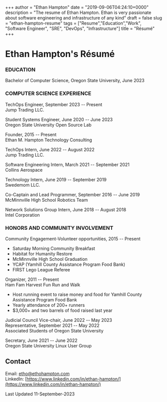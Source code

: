 +++
author = "Ethan Hampton"
date = "2019-09-06T04:24:10+0000"
description = "The resume of Ethan Hampton. Ethan is very passionate about software engineering and infrastructure of any kind"
draft = false
slug = "ethan-hampton-resume"
tags = ["Resume","Education","Work", "Software Engineer", "SRE", "DevOps", "Infrastructure"]
title = "Résumé"
+++

# Ethan Hampton's Résumé
### EDUCATION
Bachelor of Computer Science, Oregon State University, June 2023

### COMPUTER SCIENCE EXPERIENCE
TechOps Engineer, September 2023 -- Present  
Jump Trading LLC.


Student Systems Engineer, June 2020 -- June 2023  
Oregon State University Open Source Lab


Founder, 2015 -- Present  
Ethan M. Hampton Technology Consulting


TechOps Intern, June 2022 -- August 2022  
Jump Trading LLC.


Software Engineering Intern, March 2021 -- September 2021  
Collins Aerospace


Technology Intern, June 2019 -- September 2019  
Swedemom LLC.


Co-Captain and Lead Programmer, September 2016 -- June 2019  
McMinnville High School Robotics Team


Network Solutions Group Intern, June 2018 -- August 2018  
Intel Corporation

### HONORS AND COMMUNITY INVOLVEMENT
Community Engagement-Volunteer opportunities, 2015 -- Present
-   Saturday Morning Community Breakfast
-   Habitat for Humanity Restore
-   McMinnville High School Graduation
-   YCAP (Yamhill County Assistance
    Program Food Bank)
-   FIRST Lego League Referee

Organizer, 2011 -- Present  
Ham Fam Harvest Fun Run and Walk
-   Host running event to raise money and food for Yamhill County
    Assistance Program Food Bank
-   Yearly attendance of 200+ runners
-   $3,000+ and two barrels of food raised last year

Judicial Council Vice-chair, June 2022 -- May 2023  
Representative, September 2021 -- May 2022  
Associated Students of Oregon State University

Secretary, June 2021 -- June 2022  
Oregon State University Linux User Group

## Contact
Email: [etho@ethohampton.com](mailto:etho@ethohampton.com)  
LinkedIn: [https://www.linkedin.com/in/ethan-hampton/](https://www.linkedin.com/in/ethan-hampton/)


Last Updated 11-September-2023
